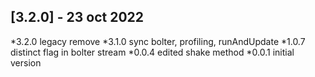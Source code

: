 ## [3.2.0] - 23 oct 2022

*3.2.0 legacy remove
*3.1.0 sync bolter, profiling, runAndUpdate
*1.0.7 distinct flag in bolter stream
*0.0.4 edited shake method
*0.0.1 initial version
